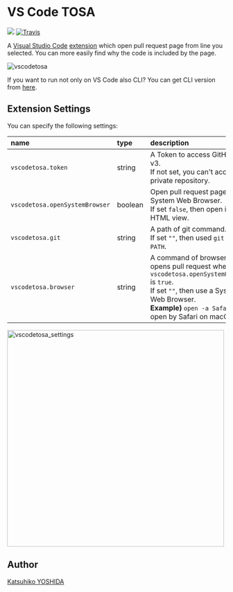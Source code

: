 # VS Code TOSA
[![](https://vsmarketplacebadge.apphb.com/version-short/kyoshidajp.vscode-tosa.svg)](https://marketplace.visualstudio.com/items?itemName=kyoshidajp.vscode-tosa)
[![Travis](https://travis-ci.org/kyoshidajp/vscode-tosa.svg?branch=master)](https://travis-ci.org/kyoshidajp/vscode-tosa)

A [Visual Studio Code](https://code.visualstudio.com/) [extension](https://marketplace.visualstudio.com/VSCode) which open pull request page from line you selected. You can more easily find why the code is included by the page.

![vscodetosa](https://user-images.githubusercontent.com/3317191/37556973-ef60fe02-2a40-11e8-9898-8f333921702b.gif)

If you want to run not only on VS Code also CLI? You can get CLI version from [here](https://github.com/kyoshidajp/tosa). 

## Extension Settings

You can specify the following settings:

| name | type | description | default |
| :--- | :--- | :---------- | :------ |
| `vscodetosa.token` | string | A Token to access GitHub API v3.<br>If not set, you can't access private repository. | `""` |
| `vscodetosa.openSystemBrowser` | boolean | Open pull request page on a System Web Browser.<br>If set `false`, then open inline HTML view. | `true` |
| `vscodetosa.git` | string | A path of git command.<br>If set `""`, then used `git` in `PATH`. | `""` |
| `vscodetosa.browser` | string | A command of browser which opens pull request when `vscodetosa.openSystemBrowser` is `true`.<br>If set `""`, then use a System Web Browser.<br>**Example)** `open -a Safari` to open by Safari on macOS. | `""` |

<img width="500" alt="vscodetosa_settings" src="https://user-images.githubusercontent.com/3317191/37252324-b567b00c-2562-11e8-89af-74ad23ff6864.png">

## Author

[Katsuhiko YOSHIDA](https://github.com/kyoshidajp)

